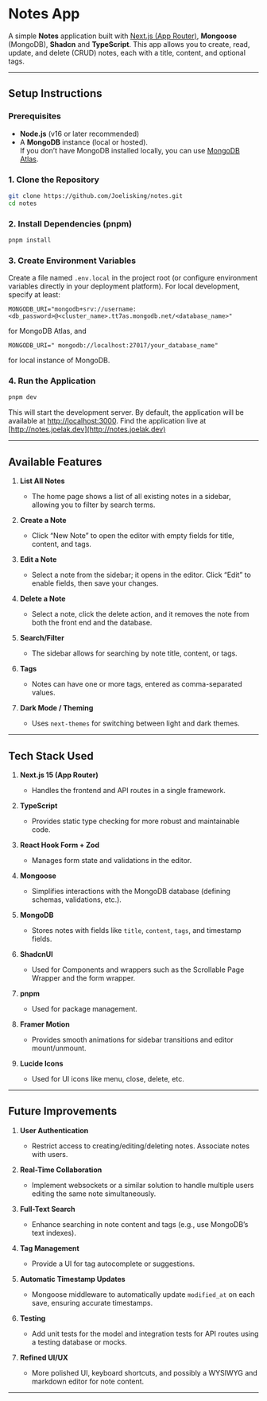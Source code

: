 # Notes App

A simple **Notes** application built with [Next.js (App Router)](https://nextjs.org/), **Mongoose** (MongoDB), **Shadcn** and **TypeScript**. This app allows you to create, read, update, and delete (CRUD) notes, each with a title, content, and optional tags.

---

## Setup Instructions

### Prerequisites

- **Node.js** (v16 or later recommended)
- A **MongoDB** instance (local or hosted).  
  If you don’t have MongoDB installed locally, you can use [MongoDB Atlas](https://www.mongodb.com/cloud/atlas).

### 1. Clone the Repository

```bash
git clone https://github.com/Joelisking/notes.git
cd notes
```

### 2. Install Dependencies (pnpm)

```bash
pnpm install
```

### 3. Create Environment Variables

Create a file named `.env.local` in the project root (or configure environment variables directly in your deployment platform). For local development, specify at least:

```
MONGODB_URI="mongodb+srv://username:<db_password>@<cluster_name>.tt7as.mongodb.net/<database_name>"
```
for MongoDB Atlas, and

```
MONGODB_URI=" mongodb://localhost:27017/your_database_name"
```
for local instance of MongoDB.


### 4. Run the Application

```bash
pnpm dev
```

This will start the development server. By default, the application will be available at [http://localhost:3000](http://localhost:3000). Find the application live at [http://notes.joelak.dev](http://notes.joelak.dev)

---

## Available Features

1. **List All Notes**  
   - The home page shows a list of all existing notes in a sidebar, allowing you to filter by search terms.

2. **Create a Note**  
   - Click “New Note” to open the editor with empty fields for title, content, and tags.

3. **Edit a Note**  
   - Select a note from the sidebar; it opens in the editor. Click “Edit” to enable fields, then save your changes.

4. **Delete a Note**  
   - Select a note, click the delete action, and it removes the note from both the front end and the database.

5. **Search/Filter**  
   - The sidebar allows for searching by note title, content, or tags.

6. **Tags**  
   - Notes can have one or more tags, entered as comma-separated values.

7. **Dark Mode / Theming**  
   - Uses `next-themes` for switching between light and dark themes.

---

## Tech Stack Used

1. **Next.js 15 (App Router)**  
   - Handles the frontend and API routes in a single framework.

2. **TypeScript**  
   - Provides static type checking for more robust and maintainable code.

3. **React Hook Form + Zod**  
   - Manages form state and validations in the editor.

4. **Mongoose**  
   - Simplifies interactions with the MongoDB database (defining schemas, validations, etc.).

5. **MongoDB**  
   - Stores notes with fields like `title`, `content`, `tags`, and timestamp fields.

6. **ShadcnUI**  
   - Used for Components and wrappers such as the Scrollable Page Wrapper and the form wrapper.

7. **pnpm**  
   - Used for package management.

8. **Framer Motion**  
   - Provides smooth animations for sidebar transitions and editor mount/unmount.

9. **Lucide Icons**  
   - Used for UI icons like menu, close, delete, etc.

---

## Future Improvements

1. **User Authentication**  
   - Restrict access to creating/editing/deleting notes. Associate notes with users.

2. **Real-Time Collaboration**  
   - Implement websockets or a similar solution to handle multiple users editing the same note simultaneously.

3. **Full-Text Search**  
   - Enhance searching in note content and tags (e.g., use MongoDB’s text indexes).

5. **Tag Management**  
   - Provide a UI for tag autocomplete or suggestions.

6. **Automatic Timestamp Updates**  
   - Mongoose middleware to automatically update `modified_at` on each save, ensuring accurate timestamps.

7. **Testing**  
   - Add unit tests for the model and integration tests for API routes using a testing database or mocks.

8. **Refined UI/UX**  
   - More polished UI, keyboard shortcuts, and possibly a WYSIWYG and markdown editor for note content.

---
